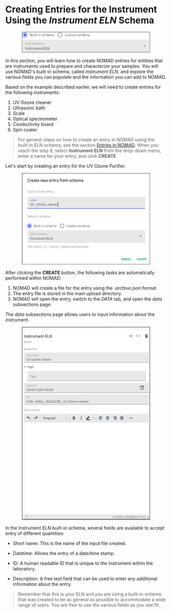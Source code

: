 # **Creating Entries for the Instrument Using the *Instrument ELN* Schema**

<div style="text-align: center;">
    <img src="../images/built-in_schema/instrument/1_line.png" alt="Screenshot of the NOMAD user interface showing the instrument ELN schema" width="400">
</div>

In this section, you will learn how to create NOMAD entries for entities that are instruments used to prepare and characterize your samples. You will use NOMAD's built-in schema, called *Instrument ELN*, and explore the various fields you can populate and the information you can add to NOMAD. 

Based on the example described earlier, we will need to create entries for the following instruments:

1. UV Ozone cleaner
2. Ultrasonic bath
3. Scale
4. Optical spectrometer
5. Conductivity board
6. Spin coater

> For general steps on how to create an entry in NOMAD using the built-in ELN schema, see the section [Entries in NOMAD](M3_2_1_creating_entries_built-in_schema.md). When you reach the step 8, select **Instrument ELN** from the drop-down menu, enter a name for your entry, and click **CREATE**. 
>

Let's start by creating an entry for the UV Ozone Purifier. 

<div style="text-align: center;">
    <img src="../images/built-in_schema/instrument/create_line.png" alt="Creating an entry in NOMAD for an instrument" width="400">
</div>


After clicking the **CREATE** button, the following tasks are automatically performed within NOMAD:

   1. NOMAD will create a file for the entry using the *.archive.json* format.
   2. The entry file is stored in the main upload directory. 
   3. NOMAD will open the entry, switch to the *DATA* tab, and open the *data* subsections page. 

The *data* subsections page allows users to input information about the instrument. 


<div style="text-align: center;">
    <img src="../images/built-in_schema/instrument/quantities_line.png" alt="The defualt entry page that opens when an entry is created." width="400">
</div>

In the Instrument ELN built-in schema, several fields are available to accept entry of different quantities: 

* Short name: This is the name of the input file created.
* Datetime: Allows the entry of a date/time stamp. 

* ID: A human readable ID that is unique to the instrument within the laboratory. 

* Description: A free text field that can be used to enter any additional information about the entry. 

> Remember that this is your ELN and you are using a built-in schema that was created to be as general as possible to accommodate a wide range of users. You are free to use the various fields as you see fit. 

